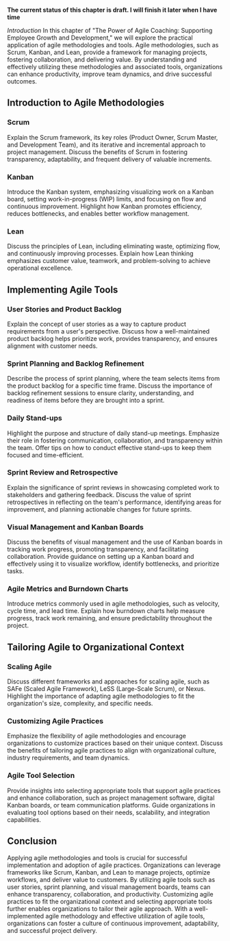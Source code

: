 **The current status of this chapter is draft. I will finish it later when I have time**

*Introduction* In this chapter of "The Power of Agile Coaching: Supporting Employee Growth and Development," we will explore the practical application of agile methodologies and tools. Agile methodologies, such as Scrum, Kanban, and Lean, provide a framework for managing projects, fostering collaboration, and delivering value. By understanding and effectively utilizing these methodologies and associated tools, organizations can enhance productivity, improve team dynamics, and drive successful outcomes.

Introduction to Agile Methodologies
-----------------------------------

### Scrum

Explain the Scrum framework, its key roles (Product Owner, Scrum Master, and Development Team), and its iterative and incremental approach to project management. Discuss the benefits of Scrum in fostering transparency, adaptability, and frequent delivery of valuable increments.

### Kanban

Introduce the Kanban system, emphasizing visualizing work on a Kanban board, setting work-in-progress (WIP) limits, and focusing on flow and continuous improvement. Highlight how Kanban promotes efficiency, reduces bottlenecks, and enables better workflow management.

### Lean

Discuss the principles of Lean, including eliminating waste, optimizing flow, and continuously improving processes. Explain how Lean thinking emphasizes customer value, teamwork, and problem-solving to achieve operational excellence.

Implementing Agile Tools
------------------------

### User Stories and Product Backlog

Explain the concept of user stories as a way to capture product requirements from a user's perspective. Discuss how a well-maintained product backlog helps prioritize work, provides transparency, and ensures alignment with customer needs.

### Sprint Planning and Backlog Refinement

Describe the process of sprint planning, where the team selects items from the product backlog for a specific time frame. Discuss the importance of backlog refinement sessions to ensure clarity, understanding, and readiness of items before they are brought into a sprint.

### Daily Stand-ups

Highlight the purpose and structure of daily stand-up meetings. Emphasize their role in fostering communication, collaboration, and transparency within the team. Offer tips on how to conduct effective stand-ups to keep them focused and time-efficient.

### Sprint Review and Retrospective

Explain the significance of sprint reviews in showcasing completed work to stakeholders and gathering feedback. Discuss the value of sprint retrospectives in reflecting on the team's performance, identifying areas for improvement, and planning actionable changes for future sprints.

### Visual Management and Kanban Boards

Discuss the benefits of visual management and the use of Kanban boards in tracking work progress, promoting transparency, and facilitating collaboration. Provide guidance on setting up a Kanban board and effectively using it to visualize workflow, identify bottlenecks, and prioritize tasks.

### Agile Metrics and Burndown Charts

Introduce metrics commonly used in agile methodologies, such as velocity, cycle time, and lead time. Explain how burndown charts help measure progress, track work remaining, and ensure predictability throughout the project.

Tailoring Agile to Organizational Context
-----------------------------------------

### Scaling Agile

Discuss different frameworks and approaches for scaling agile, such as SAFe (Scaled Agile Framework), LeSS (Large-Scale Scrum), or Nexus. Highlight the importance of adapting agile methodologies to fit the organization's size, complexity, and specific needs.

### Customizing Agile Practices

Emphasize the flexibility of agile methodologies and encourage organizations to customize practices based on their unique context. Discuss the benefits of tailoring agile practices to align with organizational culture, industry requirements, and team dynamics.

### Agile Tool Selection

Provide insights into selecting appropriate tools that support agile practices and enhance collaboration, such as project management software, digital Kanban boards, or team communication platforms. Guide organizations in evaluating tool options based on their needs, scalability, and integration capabilities.

Conclusion
----------

Applying agile methodologies and tools is crucial for successful implementation and adoption of agile practices. Organizations can leverage frameworks like Scrum, Kanban, and Lean to manage projects, optimize workflows, and deliver value to customers. By utilizing agile tools such as user stories, sprint planning, and visual management boards, teams can enhance transparency, collaboration, and productivity. Customizing agile practices to fit the organizational context and selecting appropriate tools further enables organizations to tailor their agile approach. With a well-implemented agile methodology and effective utilization of agile tools, organizations can foster a culture of continuous improvement, adaptability, and successful project delivery.
